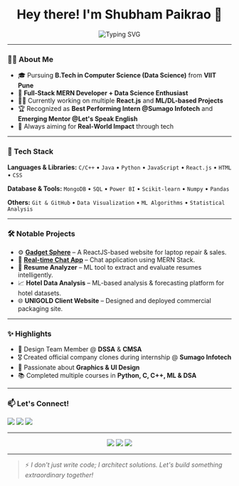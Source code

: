 <h1 align="center">Hey there! I'm Shubham Paikrao 👋</h1>

<p align="center">
  <img src="https://readme-typing-svg.demolab.com?font=Fira+Code&pause=1000&center=true&vCenter=true&width=500&lines=Dedicated+to+Growth+and+Code;Data+Science+%7C+MERN+Stack+Developer;Full+Stack+Problem+Solver;Building+Tech+that+Solves+Problems" alt="Typing SVG" />
</p>


---

### 🙋‍♂️ About Me

- 🎓 Pursuing **B.Tech in Computer Science (Data Science)** from **VIIT Pune**
- 🧠 **Full-Stack MERN Developer + Data Science Enthusiast**
- 🧑‍💻 Currently working on multiple **React.js** and **ML/DL-based Projects**
- 🏆 Recognized as **Best Performing Intern @Sumago Infotech** and **Emerging Mentor @Let's Speak English**
- 🎯 Always aiming for **Real-World Impact** through tech

---

### 🧰 Tech Stack

**Languages & Libraries:**
`C/C++` • `Java` • `Python` • `JavaScript` • `React.js` • `HTML` • `CSS`

**Database & Tools:**
`MongoDB` • `SQL` • `Power BI` • `Scikit-learn` • `Numpy` • `Pandas`

**Others:**
`Git & GitHub` • `Data Visualization` • `ML Algorithms` • `Statistical Analysis`

---

### 🛠️ Notable Projects

- ⚙️ **[Gadget Sphere](https://github.com/shubhamp-2905/Gadget-Sphere)** – A ReactJS-based website for laptop repair & sales.
- 💬 **[Real-time Chat App](https://github.com/shubhamp-2905/fullstack-chat-app)** – Chat application using MERN Stack.
- 🧠 **Resume Analyzer** – ML tool to extract and evaluate resumes intelligently.
- 📈 **Hotel Data Analysis** – ML-based analysis & forecasting platform for hotel datasets.
- 🌐 **UNIGOLD Client Website** – Designed and deployed commercial packaging site.

---

### ✨ Highlights

- 📌 Design Team Member @ **DSSA** & **CMSA**
- 🎖️ Created official company clones during internship @ **Sumago Infotech**
- 🎨 Passionate about **Graphics & UI Design**
- 📚 Completed multiple courses in **Python, C, C++, ML & DSA**

---

### 📫 Let's Connect!

<a href="mailto:shubhampaikrao610@gmail.com"><img src="https://img.shields.io/badge/Email-%23D14836?style=for-the-badge&logo=gmail&logoColor=white" /></a>
<a href="https://www.linkedin.com/in/shubham-paikrao-7848162a7/"><img src="https://img.shields.io/badge/LinkedIn-%230077B5.svg?style=for-the-badge&logo=linkedin&logoColor=white" /></a>
<a href="https://github.com/shubhamp-2905"><img src="https://img.shields.io/badge/GitHub-%2312100E.svg?style=for-the-badge&logo=github&logoColor=white" /></a>

---

<p align="center">
  <img src="https://github-readme-stats.vercel.app/api?username=shubhamp-2905&show_icons=true&theme=tokyonight" />
  <img src="https://github-readme-streak-stats.herokuapp.com/?user=shubhamp-2905&theme=tokyonight" />
  <img src="https://github-readme-stats.vercel.app/api/top-langs/?username=shubhamp-2905&layout=compact&theme=tokyonight" />
</p>

---

> ⚡ *I don't just write code; I architect solutions. Let's build something extraordinary together!*

